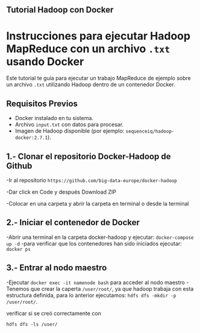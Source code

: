 ## Tutorial Hadoop con Docker

# Instrucciones para ejecutar Hadoop MapReduce con un archivo `.txt` usando Docker

Este tutorial te guía para ejecutar un trabajo MapReduce de ejemplo sobre un archivo `.txt` utilizando Hadoop dentro de un contenedor Docker.

## Requisitos Previos

- Docker instalado en tu sistema.
- Archivo `input.txt` con datos para procesar.
- Imagen de Hadoop disponible (por ejemplo: `sequenceiq/hadoop-docker:2.7.1`).

## 1.- Clonar el repositorio Docker-Hadoop de Github
-Ir al repositorio `https://github.com/big-data-europe/docker-hadoop`

-Dar click en Code y después Download ZIP 

-Colocar en una carpeta y abrir la carpeta en terminal o desde la terminal

## 2.- Iniciar el contenedor de Docker
-Abrir una terminal en la carpeta docker-hadoop y ejecutar: `docker-compose up -d` 
-para verificar que los contenedores han sido iniciados ejecutar: `docker ps`

## 3.- Entrar al nodo maestro
-Ejecutar `docker exec -it namenode bash` para acceder al nodo maestro
-Tenemos que crear la caperta `/user/root/`, ya que hadoop trabaja con esta estructura definida, para lo anterior ejecutamos: `hdfs dfs -mkdir -p /user/root/`.

verificar si se creó correctamente con 

`hdfs dfs -ls /user/`

